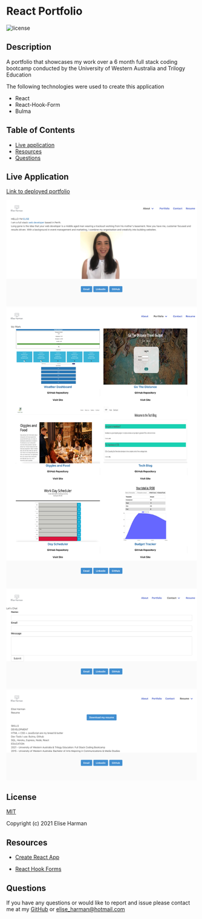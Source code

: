 # React Portfolio

![license](https://img.shields.io/badge/License-MIT-blue.svg)

## Description

A portfolio that showcases my work over a 6 month full stack coding bootcamp conducted by the University of Western Australia and Trilogy Education

The following technologies were used to create this application

- React
- React-Hook-Form
- Bulma

## Table of Contents

- [Live application](#liveapplication)
- [Resources](#resources)
- [Questions](#questions)

## Live Application

[Link to deployed portfolio](https://harmane4.github.io/Elise-Harman-Portfolio/)

![Image of Final Product](src/images/harmane4.github.io_Elise-Harman-Portfolio_.png)
![Image of Final Product](src/images/portfoliopage.png)
![Image of Final Product](src/images/contactpage.png)
![Image of Final Product](src/images/resumepage.png)

## License

[MIT](https://choosealicense.com/licenses/mit/)

Copyright (c) 2021 Elise Harman

## Resources

- [Create React App](https://github.com/facebook/create-react-app)

- [React Hook Forms](https://react-hook-form.com/)

## Questions

If you have any questions or would like to report and issue please contact me at my [GitHub](https://github.com/harmane4) or elise_harman@hotmail.com
